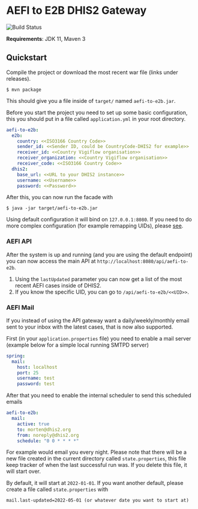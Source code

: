 # AEFI to E2B DHIS2 Gateway

![Build Status](https://github.com/dhis2/integration-aefi-to-e2b/workflows/CI/badge.svg)

**Requirements**: JDK 11, Maven 3

## Quickstart

Compile the project or download the most recent war file (links under releases).

```shell
$ mvn package
```

This should give you a file inside of `target/` named `aefi-to-e2b.jar`.

Before you start the project you need to set up some basic configuration, this you should put in a file called `application.yml` in your root directory.

```yaml
aefi-to-e2b:
  e2b:
    country: <<ISO3166 Country Code>>
    sender_id: <<Sender ID, could be CountryCode-DHIS2 for example>>
    receiver_id: <<Country Vigiflow organisation>>
    receiver_organization: <<Country Vigiflow organisation>>
    receiver_code: <<ISO3166 Country Code>>
  dhis2:
    base_url: <<URL to your DHIS2 instance>>
    username: <<Username>>
    password: <<Password>>
```

After this, you can now run the facade with

```shell
$ java -jar target/aefi-to-e2b.jar
```

Using default configuration it will bind on `127.0.0.1:8080`. If you need to do more complex configuration (for example remapping UIDs), please [see](https://github.com/dhis2/integration-aefi-to-e2b/blob/main/src/main/resources/application.yml#L1).

### AEFI API

After the system is up and running (and you are using the default endpoint) you can now access the main
API at `http://localhost:8080/api/aefi-to-e2b`.

1. Using the `lastUpdated` parameter you can now get a list of the most recent AEFI cases inside of DHIS2.
2. If you know the specific UID, you can go to `/api/aefi-to-e2b/<<UID>>`.

### AEFI Mail

If you instead of using the API gateway want a daily/weekly/monthly email sent to your inbox with the latest cases, that is now also supported.

First (in your `application.properties` file) you need to enable a mail server (example below for a simple local running SMTPD server)

```yaml
spring:
  mail:
    host: localhost
    port: 25
    username: test
    password: test
```

After that you need to enable the internal scheduler to send this scheduled emails

```yaml
aefi-to-e2b:
  mail:
    active: true
    to: morten@dhis2.org
    from: noreply@dhis2.org
    schedule: "0 0 * * * *"
```

For example would email you every night. Please note that there will be a new file created in the current directory called `state.properties`, this file keep tracker
of when the last successful run was. If you delete this file, it will start over.

By default, it will start at `2022-01-01`. If you want another default, please create a file called `state.properties` with

```properties
mail.last-updated=2022-05-01 (or whatever date you want to start at)
```
